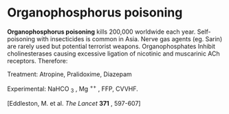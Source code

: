 ---
---
# Organophosphorus poisoning

**Organophosphorus poisoning** kills 200,000 worldwide each year.
Self-poisoning with insecticides is common in Asia. Nerve gas agents
(eg. Sarin) are rarely used but potential terrorist weapons.
Organophosphates Inhibit cholinesterases causing excessive ligation of
nicotinic and muscarinic ACh receptors. Therefore:

Treatment: Atropine, Pralidoxime, Diazepam

Experimental: NaHCO <sub>3</sub> , Mg <sup>++</sup> , FFP, CVVHF.

\[Eddleston, M. et al. *The Lancet* **371** , 597-607\]
